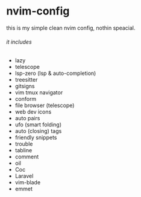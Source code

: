 # nvim-config

this is my simple clean nvim config, nothin speacial.

###### it includes
- lazy
- telescope
- lsp-zero (lsp & auto-completion)
- treesitter
- gitsigns
- vim tmux navigator
- conform
- file browser (telescope)
- web dev icons
- auto pairs
- ufo (smart folding)
- auto (closing) tags
- friendly snippets
- trouble
- tabline
- comment
- oil
- Coc
- Laravel
- vim-blade
- emmet
